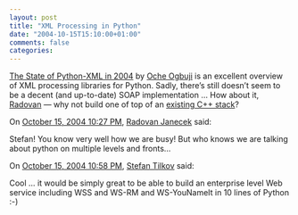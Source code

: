 ```yaml
---
layout: post
title: "XML Processing in Python"
date: "2004-10-15T15:10:00+01:00"
comments: false
categories: 
---
```


<p><a href="http://www.xml.com/pub/a/2004/10/13/py-xml.html">The State of Python-XML in 2004</a> by <a href="http://www.xml.com/pub/au/84">Oche Ogbuji</a> is an excellent overview of XML processing libraries for Python. Sadly, there&#8217;s still doesn&#8217;t seem to be a decent (and up-to-date) SOAP implementation &#8230; How about it, <a href="http://www.radovanjanecek.net/blog/">Radovan</a> &#8212; why not build one of top of an <a href="http://www.systinet.com/products/wasp_cserver/overview">existing C++ stack</a>?</p>

<section class="comments">

<div class="comment" id="comment-380">
On <a href="#comment-380" title="Permalink to this comment">October 15, 2004 10:27 PM</a>, <a href="http://radovanjanecek.net/blog" title="http://radovanjanecek.net/blog" rel="nofollow">Radovan Janecek</a>
said:
<p>Stefan! You know very well how we are busy! But who knows we are talking about python on multiple levels and fronts&#8230;</p>


<div class="comment" id="comment-381">
On <a href="#comment-381" title="Permalink to this comment">October 15, 2004 10:58 PM</a>, <a href="/en/staff/st/">Stefan Tilkov</a>
said:
<p>Cool &#8230; it would be simply great to be able to build an enterprise level Web service including WSS and WS-RM and WS-YouNameIt in 10 lines of Python :-)</p>


</section>

